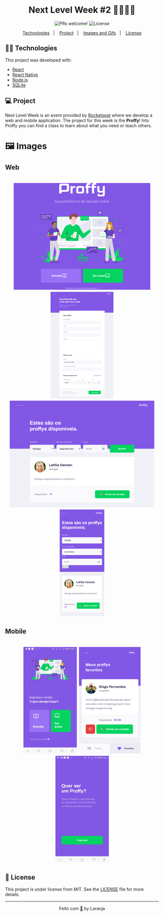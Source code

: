 <h1 align="center">
 Next Level Week #2 🚀👨🏽‍💻
</h1>
<p align="center">
 <img src="https://img.shields.io/static/v1?label=Laranja&message=welcome&color=ffa500&labelColor=000000" alt="PRs welcome!" />

  <img alt="License" src="https://img.shields.io/static/v1?label=license&message=MIT&color=ffa500&labelColor=000000">
</p>

<p align="center">
  <a href="#rocket-tecnologias">Technologies</a>&nbsp;&nbsp;&nbsp;|&nbsp;&nbsp;&nbsp;
  <a href="#-projeto">Project</a>&nbsp;&nbsp;&nbsp;|&nbsp;&nbsp;&nbsp;
  <!-- <a href="#-layout">How to Start</a>&nbsp;&nbsp;&nbsp;|&nbsp;&nbsp;&nbsp; -->
  <a href="#-como-contribuir">Images and Gifs</a>&nbsp;&nbsp;&nbsp;|&nbsp;&nbsp;&nbsp;
  <a href="#memo-licença">License</a>
</p>

## 👨‍💻 Technologies

This project was developed with:

- [React](https://reactjs.org/)
- [React Native](https://reactnative.dev/)
- [Node.js](https://nodejs.org/en/)
- [SQLite](https://www.sqlite.org/index.html)

## 💻 Project

Next Level Week is an event provided by [Rocketseat](https://rocketseat.com.br/) where we develop a web and mobile application. The project for this week is the **Proffy**!
Into Proffy you can find a class to learn about what you need or teach others.

<!-- ## 🏁 How to Start

1. Fork and clone this repository
1. Type the command `yarn` to update the project dependencies
1. Type the command `yarn start` to start your project

That's it ✔ -->

# 🖼️ Images 
 ## Web
 <h1 align="center">
 <img src= ".github\images\web-main-screen.png" height= "350" />
 <img src= ".github\images\web-give-classes-screen.png" height= "350" />
 <img src= ".github\images\web-study-screen.png" height= "350" />
 <img src= ".github\images\web-study-responsive-screen.png" height= "350" />
</h1>

 ## Mobile
 <h1 align="center">
 <img src= ".github\images\mobile-main-screen.jpg" height= "350" />
 <img src= ".github\images\mobile-favorites-screen.png" height= "350" />
 <img src= ".github\images\mobile-wanttobeaproffy-screen.jpg" height= "350" />

</h1>

## 📝 License

This project is under license from MIT. See the [LICENSE](LICENSE) file for more details.

---

<span align="center">

Feito com [🧡](https://www.linkedin.com/in/emerson-laranja-dos-santos-9b6064145/) by Laranja
</span>
